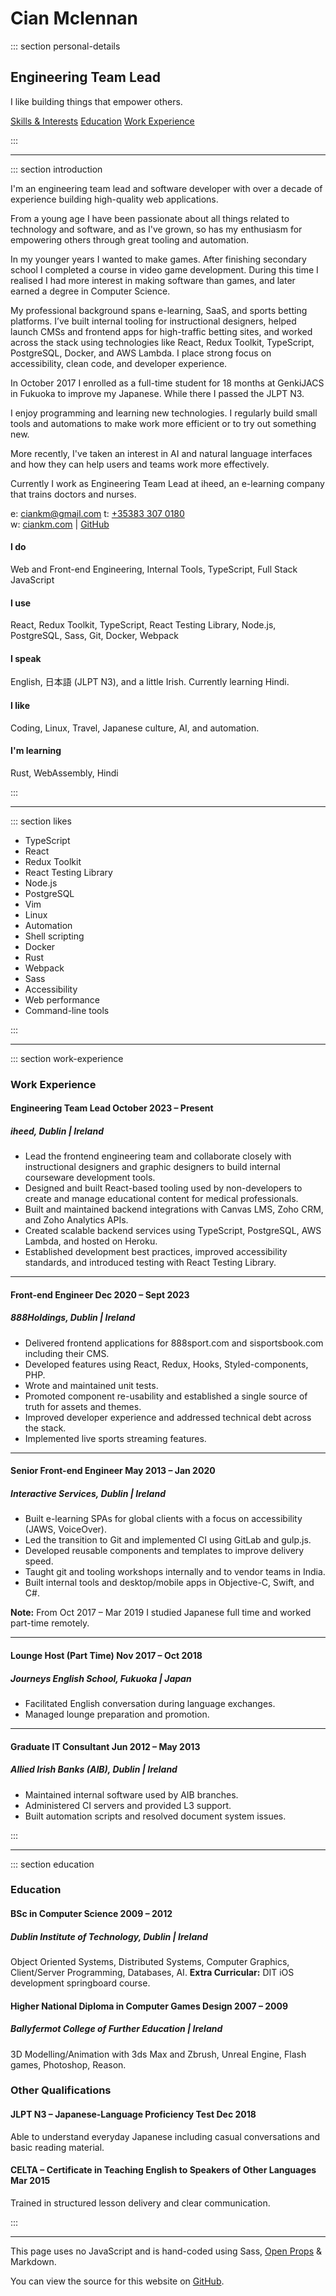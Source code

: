 # Cian Mclennan

::: section personal-details

## Engineering Team Lead

I like building things that empower others.

<nav class='main-menu'>

[Skills & Interests](#introduction)
[Education](#education)
[Work Experience](#work-experience)

</nav>

:::

---

::: section introduction

I'm an engineering team lead and software developer with over a decade of experience building high-quality web applications. 

From a young age I have been passionate about all things related to technology and software, and as I've grown, so has my enthusiasm for empowering others through great tooling and automation.

In my younger years I wanted to make games. After finishing secondary school I completed a course in video game development. During this time I realised I had more interest in making software than games, and later earned a degree in Computer Science.

My professional background spans e-learning, SaaS, and sports betting platforms. I’ve built internal tooling for instructional designers, helped launch CMSs and frontend apps for high-traffic betting sites, and worked across the stack using technologies like React, Redux Toolkit, TypeScript, PostgreSQL, Docker, and AWS Lambda. I place strong focus on accessibility, clean code, and developer experience.

In October 2017 I enrolled as a full-time student for 18 months at GenkiJACS in Fukuoka to improve my Japanese. While there I passed the JLPT N3.

I enjoy programming and learning new technologies. I regularly build small tools and automations to make work more efficient or to try out something new.

More recently, I've taken an interest in AI and natural language interfaces and how they can help users and teams work more effectively.

Currently I work as Engineering Team Lead at iheed, an e-learning company that trains doctors and nurses.

e: [ciankm@gmail.com](mailto:ciankm@gmail.com)
t: [+35383 307 0180](tel://+353833070180)  
w: [ciankm.com](https://ciankm.com) | [GitHub](https://github.com/CianMclennan)

#### I do
Web and Front-end Engineering, Internal Tools, TypeScript, Full Stack JavaScript

#### I use
React, Redux Toolkit, TypeScript, React Testing Library, Node.js, PostgreSQL, Sass, Git, Docker, Webpack

#### I speak
English, 日本語 (JLPT N3), and a little Irish. Currently learning Hindi.

#### I like
Coding, Linux, Travel, Japanese culture, AI, and automation.

#### I'm learning
Rust, WebAssembly, Hindi

:::

---

::: section likes

- TypeScript
- React
- Redux Toolkit
- React Testing Library
- Node.js
- PostgreSQL
- Vim
- Linux
- Automation
- Shell scripting
- Docker
- Rust
- Webpack
- Sass
- Accessibility
- Web performance
- Command-line tools

:::

---

::: section work-experience

### Work Experience

#### Engineering Team Lead **October 2023 – Present**  
##### **iheed, Dublin** | _Ireland_

- Lead the frontend engineering team and collaborate closely with instructional designers and graphic designers to build internal courseware development tools.
- Designed and built React-based tooling used by non-developers to create and manage educational content for medical professionals.
- Built and maintained backend integrations with Canvas LMS, Zoho CRM, and Zoho Analytics APIs.
- Created scalable backend services using TypeScript, PostgreSQL, AWS Lambda, and hosted on Heroku.
- Established development best practices, improved accessibility standards, and introduced testing with React Testing Library.

---

#### Front-end Engineer **Dec 2020 – Sept 2023**  
##### **888Holdings, Dublin** | _Ireland_

- Delivered frontend applications for 888sport.com and sisportsbook.com including their CMS.
- Developed features using React, Redux, Hooks, Styled-components, PHP.
- Wrote and maintained unit tests.
- Promoted component re-usability and established a single source of truth for assets and themes.
- Improved developer experience and addressed technical debt across the stack.
- Implemented live sports streaming features.

---

#### Senior Front-end Engineer **May 2013 – Jan 2020**  
##### **Interactive Services, Dublin** | _Ireland_

- Built e-learning SPAs for global clients with a focus on accessibility (JAWS, VoiceOver).
- Led the transition to Git and implemented CI using GitLab and gulp.js.
- Developed reusable components and templates to improve delivery speed.
- Taught git and tooling workshops internally and to vendor teams in India.
- Built internal tools and desktop/mobile apps in Objective-C, Swift, and C#.

**Note:** From Oct 2017 – Mar 2019 I studied Japanese full time and worked part-time remotely.

---

#### Lounge Host (Part Time) **Nov 2017 – Oct 2018**  
##### **Journeys English School, Fukuoka** | _Japan_

- Facilitated English conversation during language exchanges.
- Managed lounge preparation and promotion.

---

#### Graduate IT Consultant **Jun 2012 – May 2013**  
##### **Allied Irish Banks (AIB), Dublin** | _Ireland_

- Maintained internal software used by AIB branches.
- Administered CI servers and provided L3 support.
- Built automation scripts and resolved document system issues.

:::

---

::: section education

### Education

#### BSc in Computer Science **2009 – 2012**
##### **Dublin Institute of Technology, Dublin** | _Ireland_
Object Oriented Systems, Distributed Systems, Computer Graphics, Client/Server Programming, Databases, AI.
**Extra Curricular:** DIT iOS development springboard course.

#### Higher National Diploma in Computer Games Design **2007 – 2009**  
##### **Ballyfermot College of Further Education** | _Ireland_
3D Modelling/Animation with 3ds Max and Zbrush, Unreal Engine, Flash games, Photoshop, Reason.

### Other Qualifications
#### JLPT N3 – Japanese-Language Proficiency Test **Dec 2018**
Able to understand everyday Japanese including casual conversations and basic reading material.

#### CELTA – Certificate in Teaching English to Speakers of Other Languages **Mar 2015**  
Trained in structured lesson delivery and clear communication.

:::

---

<footer>

This page uses no JavaScript and is hand-coded using Sass, [Open Props](https://open-props.style/) & Markdown.

You can view the source for this website on [GitHub](https://github.com/CianMclennan/resume-site).

</footer>

